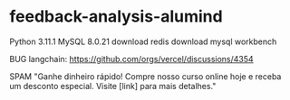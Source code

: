 # feedback-analysis-alumind

Python 3.11.1
MySQL 8.0.21
download redis
download mysql workbench



BUG langchain: https://github.com/orgs/vercel/discussions/4354


SPAM
"Ganhe dinheiro rápido! Compre nosso curso online hoje e receba um desconto especial. Visite [link] para mais detalhes."


